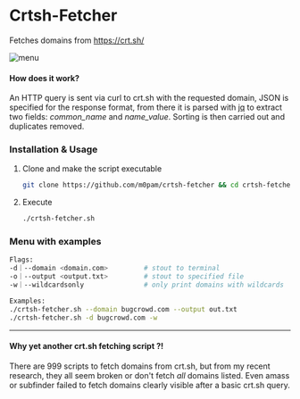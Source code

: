 # Crtsh-Fetcher
Fetches domains from https://crt.sh/

![menu](https://user-images.githubusercontent.com/90508460/190712193-a76b6c3f-d650-4648-9469-6c9b9fdc5546.png)


#### How does it work?
An HTTP query is sent via curl to crt.sh with the requested domain, JSON is specified for the response format, from there it is parsed with [jq](https://github.com/stedolan/jq) to extract two fields: *common_name* and *name_value*. Sorting is then carried out and duplicates removed.


### Installation & Usage
1. Clone and make the script executable
   ```sh
   git clone https://github.com/m0pam/crtsh-fetcher && cd crtsh-fetcher && chmod +x crtsh-fetcher.sh
   ```
2. Execute
   ```sh
   ./crtsh-fetcher.sh
   ```
### Menu with examples
```sh
Flags:
-d｜--domain <domain.com>         # stout to terminal                  [MANDATORY] 
-o｜--output <output.txt>         # stout to specified file            [OPTIONAL]  
-w｜--wildcardsonly               # only print domains with wildcards  [OPTIONAL]  

Examples:
./crtsh-fetcher.sh --domain bugcrowd.com --output out.txt
./crtsh-fetcher.sh -d bugcrowd.com -w
```

-------------------------------------------------------
#### Why yet another crt.sh fetching script ?!
There are 999 scripts to fetch domains from crt.sh, but from my recent research, they all seem broken or don't fetch *all* domains listed.
Even amass or subfinder failed to fetch domains clearly visible after a basic crt.sh query.
